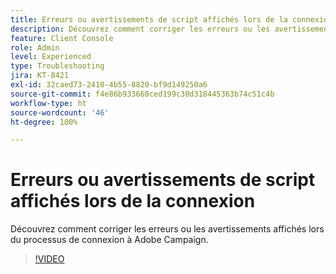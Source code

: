 ```yaml
---
title: Erreurs ou avertissements de script affichés lors de la connexion
description: Découvrez comment corriger les erreurs ou les avertissements affichés lors du processus de connexion à Adobe Campaign.
feature: Client Console
role: Admin
level: Experienced
type: Troubleshooting
jira: KT-8421
exl-id: 32caed73-2410-4b55-8820-bf9d149250a6
source-git-commit: f4e86b933660ced199c30d318445363b74c51c4b
workflow-type: ht
source-wordcount: '46'
ht-degree: 100%

---
```


# Erreurs ou avertissements de script affichés lors de la connexion

Découvrez comment corriger les erreurs ou les avertissements affichés lors du processus de connexion à Adobe Campaign.

>[!VIDEO](https://video.tv.adobe.com/v/335975?quality=12&learn=on)
